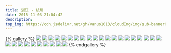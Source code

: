 ```yaml
---
title: 浙江 - 杭州
date: 2015-11-03 21:04:42
description:
top_img: https://cdn.jsdelivr.net/gh/vanuo1013/cloudImg/img/sub-banner01.jpg
---
```


{% gallery %}
![](https://cdn.jsdelivr.net/gh/vanuo1013/cloudImg/img/travel/IMG_3751.jpg)
![](https://cdn.jsdelivr.net/gh/vanuo1013/cloudImg/img/travel/IMG_3759.jpg)
![](https://cdn.jsdelivr.net/gh/vanuo1013/cloudImg/img/travel/IMG_3794.jpg)
![](https://cdn.jsdelivr.net/gh/vanuo1013/cloudImg/img/travel/IMG_3827.jpg)
![](https://cdn.jsdelivr.net/gh/vanuo1013/cloudImg/img/travel/IMG_3839.jpg)
![](https://cdn.jsdelivr.net/gh/vanuo1013/cloudImg/img/travel/IMG_3844.jpg)
![](https://cdn.jsdelivr.net/gh/vanuo1013/cloudImg/img/travel/IMG_3845.jpg)
![](https://cdn.jsdelivr.net/gh/vanuo1013/cloudImg/img/travel/IMG_3873.jpg)
![](https://cdn.jsdelivr.net/gh/vanuo1013/cloudImg/img/travel/IMG_3877.jpg)
![](https://cdn.jsdelivr.net/gh/vanuo1013/cloudImg/img/travel/IMG_3882.jpg)
![](https://cdn.jsdelivr.net/gh/vanuo1013/cloudImg/img/travel/IMG_3888.jpg)
![](https://cdn.jsdelivr.net/gh/vanuo1013/cloudImg/img/travel/IMG_3919.jpg)
![](https://cdn.jsdelivr.net/gh/vanuo1013/cloudImg/img/travel/IMG_3930.jpg)
![](https://cdn.jsdelivr.net/gh/vanuo1013/cloudImg/img/travel/IMG_3931.jpg)
![](https://cdn.jsdelivr.net/gh/vanuo1013/cloudImg/img/travel/IMG_3944.jpg)
![](https://cdn.jsdelivr.net/gh/vanuo1013/cloudImg/img/travel/IMG_3956.jpg)
![](https://cdn.jsdelivr.net/gh/vanuo1013/cloudImg/img/travel/IMG_3960.jpg)
![](https://cdn.jsdelivr.net/gh/vanuo1013/cloudImg/img/travel/IMG_3964.jpg)
![](https://cdn.jsdelivr.net/gh/vanuo1013/cloudImg/img/travel/IMG_3982.jpg)
![](https://cdn.jsdelivr.net/gh/vanuo1013/cloudImg/img/travel/IMG_3997.jpg)
![](https://cdn.jsdelivr.net/gh/vanuo1013/cloudImg/img/travel/IMG_4014.jpg)
![](https://cdn.jsdelivr.net/gh/vanuo1013/cloudImg/img/travel/IMG_4031.jpg)
![](https://cdn.jsdelivr.net/gh/vanuo1013/cloudImg/img/travel/IMG_4062.jpg)
![](https://cdn.jsdelivr.net/gh/vanuo1013/cloudImg/img/travel/IMG_4065.jpg)
![](https://cdn.jsdelivr.net/gh/vanuo1013/cloudImg/img/travel/IMG_4093.jpg)
![](https://cdn.jsdelivr.net/gh/vanuo1013/cloudImg/img/travel/IMG_4097.jpg)
![](https://cdn.jsdelivr.net/gh/vanuo1013/cloudImg/img/travel/IMG_4100.jpg)
![](https://cdn.jsdelivr.net/gh/vanuo1013/cloudImg/img/travel/IMG_4101.jpg)
![](https://cdn.jsdelivr.net/gh/vanuo1013/cloudImg/img/travel/IMG_4114.jpg)
![](https://cdn.jsdelivr.net/gh/vanuo1013/cloudImg/img/travel/IMG_4120.jpg)
{% endgallery %}